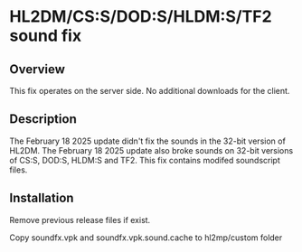# HL2DM/CS:S/DOD:S/HLDM:S/TF2 sound fix

## Overview
This fix operates on the server side. No additional downloads for the client.
## Description
The February 18 2025 update didn't fix the sounds in the 32-bit version of HL2DM. 
The February 18 2025 update also broke sounds on 32-bit versions of CS:S, DOD:S, HLDM:S and TF2. This fix contains modifed soundscript files.

## Installation
Remove previous release files if exist.

Copy soundfx.vpk and soundfx.vpk.sound.cache to hl2mp/custom folder
   
